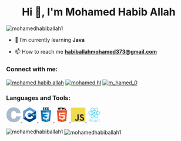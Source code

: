 <h1 align="center">Hi 👋, I'm Mohamed Habib Allah</h1>
<p align="left"> <img src="https://komarev.com/ghpvc/?username=mohamedhabiballah1&label=Profile%20views&color=0e75b6&style=flat" alt="mohamedhabiballah1" /> </p>

- 🌱 I’m currently learning **Java**

- 📫 How to reach me **habiballahmohamed373@gmail.com**

<h3 align="left">Connect with me:</h3>
<p align="left">
<a href="https://linkedin.com/in/mohamed habib allah" target="blank"><img align="center" src="https://raw.githubusercontent.com/rahuldkjain/github-profile-readme-generator/master/src/images/icons/Social/linked-in-alt.svg" alt="mohamed habib allah" height="30" width="40" /></a>
<a href="https://fb.com/mohamed hl" target="blank"><img align="center" src="https://raw.githubusercontent.com/rahuldkjain/github-profile-readme-generator/master/src/images/icons/Social/facebook.svg" alt="mohamed hl" height="30" width="40" /></a>
<a href="https://instagram.com/m_hamed_0" target="blank"><img align="center" src="https://raw.githubusercontent.com/rahuldkjain/github-profile-readme-generator/master/src/images/icons/Social/instagram.svg" alt="m_hamed_0" height="30" width="40" /></a>
</p>

<h3 align="left">Languages and Tools:</h3>
<p align="left"> <a href="https://www.cprogramming.com/" target="_blank" rel="noreferrer"> <img src="https://raw.githubusercontent.com/devicons/devicon/master/icons/c/c-original.svg" alt="c" width="40" height="40"/> </a> <a href="https://www.w3schools.com/cpp/" target="_blank" rel="noreferrer"> <img src="https://raw.githubusercontent.com/devicons/devicon/master/icons/cplusplus/cplusplus-original.svg" alt="cplusplus" width="40" height="40"/> </a> <a href="https://www.w3schools.com/css/" target="_blank" rel="noreferrer"> <img src="https://raw.githubusercontent.com/devicons/devicon/master/icons/css3/css3-original-wordmark.svg" alt="css3" width="40" height="40"/> </a> <a href="https://www.w3.org/html/" target="_blank" rel="noreferrer"> <img src="https://raw.githubusercontent.com/devicons/devicon/master/icons/html5/html5-original-wordmark.svg" alt="html5" width="40" height="40"/> </a> <a href="https://developer.mozilla.org/en-US/docs/Web/JavaScript" target="_blank" rel="noreferrer"> <img src="https://raw.githubusercontent.com/devicons/devicon/master/icons/javascript/javascript-original.svg" alt="javascript" width="40" height="40"/> </a> <a href="https://reactjs.org/" target="_blank" rel="noreferrer"> <img src="https://raw.githubusercontent.com/devicons/devicon/master/icons/react/react-original-wordmark.svg" alt="react" width="40" height="40"/> </a> </p>

<p><img align="left" src="https://github-readme-stats.vercel.app/api/top-langs?username=mohamedhabiballah1&show_icons=true&locale=en&layout=compact" alt="mohamedhabiballah1" /></p>

<p>&nbsp;<img align="center" src="https://github-readme-stats.vercel.app/api?username=mohamedhabiballah1&show_icons=true&locale=en" alt="mohamedhabiballah1" /></p>
